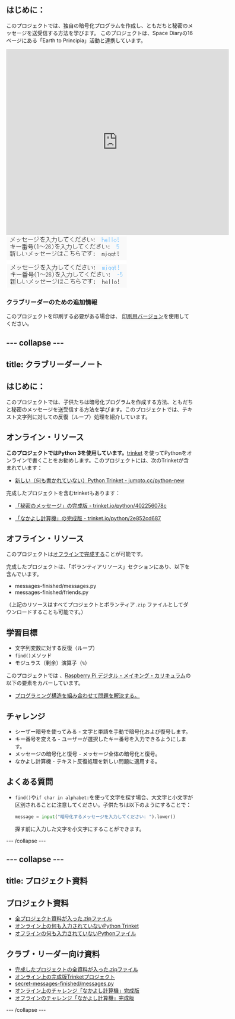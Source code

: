 ## はじめに：

このプロジェクトでは、独自の暗号化プログラムを作成し、ともだちと秘密のメッセージを送受信する方法を学びます。 このプロジェクトは、Space Diaryの16ページにある「Earth to Principia」活動と連携しています。

<div class="trinket">
  <iframe src="https://trinket.io/embed/python/402256078c?outputOnly=true&start=result" width="600" height="500" frameborder="0" marginwidth="0" marginheight="0" allowfullscreen>
  </iframe>
  <img src="images/messages-finished.png">
</div>

### クラブリーダーのための追加情報

このプロジェクトを印刷する必要がある場合は、 [印刷用バージョン](https://projects.raspberrypi.org/en/projects/secret-messages/print)を使用してください。

## \--- collapse \---

## title: クラブリーダーノート

## はじめに：

このプロジェクトでは、子供たちは暗号化プログラムを作成する方法、ともだちと秘密のメッセージを送受信する方法を学びます。このプロジェクトでは、テキスト文字列に対しての反復（ループ）処理を紹介しています。

## オンライン・リソース

**このプロジェクトではPython 3を使用しています。**[trinket](https://trinket.io/) を使ってPythonをオンラインで書くことをお勧めします。このプロジェクトには、次のTrinketが含まれています：

* [新しい（何も書かれていない）Python Trinket - jumpto.cc/python-new](http://jumpto.cc/python-new)

完成したプロジェクトを含むtrinketもあります：

* [「秘密のメッセージ」の完成版 - trinket.io/python/402256078c](https://trinket.io/python/402256078c)

* [「なかよし計算機」の完成版 - trinket.io/python/2e852cd687](https://trinket.io/python/2e852cd687)

## オフライン・リソース

このプロジェクトは[オフラインで完成する](https://www.codeclubprojects.org/en-GB/resources/python-working-offline/)ことが可能です。

完成したプロジェクトは、「ボランティアリソース」セクションにあり、以下を含んでいます。

* messages-finished/messages.py
* messages-finished/friends.py

（上記のリソースはすべてプロジェクトとボランティア`.zip` ファイルとしてダウンロードすることも可能です。）

## 学習目標

* 文字列変数に対する反復（ループ）
* `find()`メソッド
* モジュラス（剰余）演算子（`%`）

このプロジェクトでは 、[Raspberry Pi デジタル・メイキング・カリキュラム](http://rpf.io/curriculum)の以下の要素をカバーしています。

* [プログラミング構造を組み合わせて問題を解決する。](https://www.raspberrypi.org/curriculum/programming/builder)

## チャレンジ

* シーザー暗号を使ってみる - 文字と単語を手動で暗号化および復号します。
* キー番号を変える - ユーザーが選択したキー番号を入力できるようにします。
* メッセージの暗号化と復号 - メッセージ全体の暗号化と復号。
* なかよし計算機 - テキスト反復処理を新しい問題に適用する。

## よくある質問

* `find()`や`if char in alphabet:`を使って文字を探す場合、大文字と小文字が区別されることに注意してください。子供たちは以下のようにすることで：
    
    ```python
    message = input("暗号化するメッセージを入力してください: ").lower()
    ```
    
    探す前に入力した文字を小文字にすることができます。

\--- /collapse \---

## \--- collapse \---

## title: プロジェクト資料

## プロジェクト資料

* [全プロジェクト資料が入った.zipファイル](resources/secret-messages-project-resources.zip)
* [オンライン上の何も入力されていないPython Trinket](http://jumpto.cc/python-new)
* [オフラインの何も入力されていないPythonファイル](resources/new-new.py)

## クラブ・リーダー向け資料

* [完成したプロジェクトの全資料が入った.zipファイル](resources/secret-messages-volunteer-resources.zip)
* [オンライン上の完成版Trinketプロジェクト](https://trinket.io/python/402256078c)
* [secret-messages-finished/messages.py](resources/secret-messages-finished-messages.py)
* [オンライン上のチャレンジ「なかよし計算機」完成版](https://trinket.io/python/2e852cd687)
* [オフラインのチャレンジ「なかよし計算機」完成版](resources/friendship-calculator-finished-friends.py)

\--- /collapse \---
